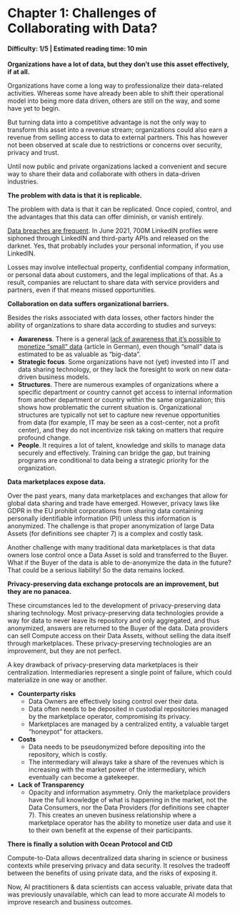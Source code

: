 # Chapter 1: Challenges of Collaborating with Data?

#### Difficulty: **1/5** \| Estimated reading time: **10 min**

<dialog character="turtle">“For some of the deep-sea creatures, there could be only a few dozen potential mates for hundreds of miles around. In the complete void of the deep ocean, how can these rare creatures find each other in order to breed? The most extreme depths of the ocean remain mysterious and largely uncharted, but there are thousands of sea creatures down in the darkness that have found creative and exceptional ways to thrive” ... For data, it is via Ocean Protocol.</dialog>

**Organizations have a lot of data, but they don’t use this asset effectively, if at all.**

Organizations have come a long way to professionalize their data-related activities. Whereas some have already been able to shift their operational model into being more data driven, others are still on the way, and some have yet to begin.

But turning data into a competitive advantage is not the only way to transform this asset into a revenue stream; organizations could also earn a revenue from selling access to data to external partners. This has however not been observed at scale due to restrictions or concerns over security, privacy and trust.

Until now public and private organizations lacked a convenient and secure way to share their data and collaborate with others in data-driven industries.

**The problem with data is that it is replicable.**

The problem with data is that it can be replicated. Once copied, control, and the advantages that this data can offer diminish, or vanish entirely.

[Data breaches are frequent](https://www.csoonline.com/article/2130877/the-biggest-data-breaches-of-the-21st-century.html). In June 2021, 700M LinkedIN profiles were siphoned through LinkedIN and third-party APIs and released on the darknet. Yes, that probably includes your personal information, if you use LinkedIN.

Losses may involve intellectual property, confidential company information, or personal data about customers, and the legal implications of that. As a result, companies are reluctant to share data with service providers and partners, even if that means missed opportunities.

**Collaboration on data suffers organizational barriers.**

Besides the risks associated with data losses, other factors hinder the ability of organizations to share data according to studies and surveys:

* **Awareness**. There is a general [lack of awareness that it’s possible to monetize “small” data](https://www.forschung-und-lehre.de/datengetriebene-forschung-1005/) (article in German), even though “small” data is estimated to be as valuable as “big-data”.
* **Strategic focus**. Some organizations have not (yet) invested into IT and data sharing technology, or they lack the foresight to work on new data-driven business models.
* **Structures**. There are numerous examples of organizations where a specific department or country cannot get access to internal information from another department or country within the same organization; this shows how problematic the current situation is. Organizational structures are typically not set to capture new revenue opportunities from data (for example, IT may be seen as a cost-center, not a profit center), and they do not incentivize risk taking on matters that require profound change.
* **People**. It requires a lot of talent, knowledge and skills to manage data securely and effectively. Training can bridge the gap, but training programs are conditional to data being a strategic priority for the organization.

**Data marketplaces expose data.**

Over the past years, many data marketplaces and exchanges that allow for global data sharing and trade have emerged. However, privacy laws like GDPR in the EU prohibit corporations from sharing data containing personally identifiable information (PII) unless this information is anonymized. The challenge is that proper anonymization of large Data Assets (for definitions see chapter 7) is a complex and costly task.

Another challenge with many traditional data marketplaces is that data owners lose control once a Data Asset is sold and transferred to the Buyer. What if the Buyer of the data is able to de-anonymize the data in the future? That could be a serious liability! So the data remains locked.

**Privacy-preserving data exchange protocols are an improvement, but they are no panacea.**

These circumstances led to the development of privacy-preserving data sharing technology. Most privacy-preserving data technologies provide a way for  data to never leave its repository and only aggregated, and thus anonymized, answers are returned to the Buyer of the data. Data providers can sell Compute access on their Data Assets, without  selling the data itself through marketplaces. These privacy-preserving technologies are  an improvement, but they are not perfect.

A key drawback of privacy-preserving data marketplaces is their centralization. Intermediaries represent a single point of failure, which could materialize in one way or another.

* **Counterparty risks**
    * Data Owners are effectively losing control over their data.
    * Data often needs to be deposited in custodial repositories managed by the marketplace operator, compromising its privacy.
    * Marketplaces are managed by a centralized entity, a valuable target “honeypot” for attackers.
* **Costs**
    * Data needs to be pseudonymized before depositing into the repository, which is costly.
    * The intermediary will always take a share of the revenues which is increasing with the market power of the intermediary, which eventually can become a gatekeeper.
* **Lack of Transparency**
    * Opacity and information asymmetry. Only the marketplace providers have the full knowledge of what is happening in the market, not the Data Consumers, nor the Data Providers (for definitions see chapter 7). This creates an uneven business relationship where a marketplace operator has the ability to monetize user data and use it to their own benefit at the expense of their participants.

**There is finally a solution with Ocean Protocol and CtD**

Compute-to-Data allows decentralized data sharing in science or business contexts while preserving privacy and data security. It resolves the tradeoff between the benefits of using private data, and the risks of exposing it.

Now, AI practitioners & data scientists can access valuable, private data that was previously unavailable, which can lead to more accurate AI models to improve research and business outcomes.
